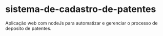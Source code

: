 # sistema-de-cadastro-de-patentes
 Aplicação web com nodeJs para automatizar e gerenciar o processo de deposito de patentes.
